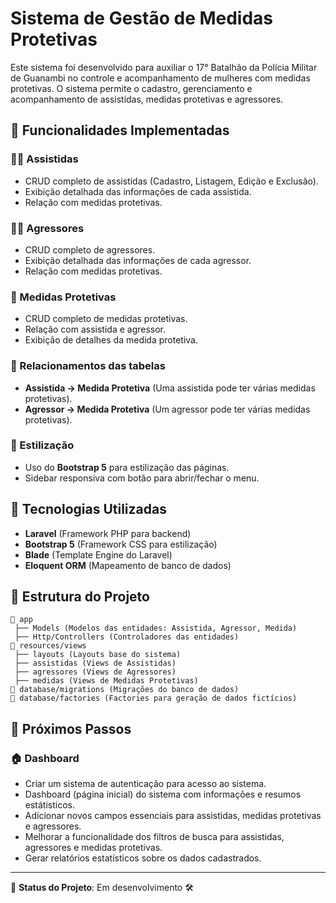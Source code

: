 # Sistema de Gestão de Medidas Protetivas

Este sistema foi desenvolvido para auxiliar o 17° Batalhão da Polícia Militar de Guanambi no controle e acompanhamento de mulheres com medidas protetivas. O sistema permite o cadastro, gerenciamento e acompanhamento de assistidas, medidas protetivas e agressores.

## 📌 Funcionalidades Implementadas
### 👩‍🦰 Assistidas
- CRUD completo de assistidas (Cadastro, Listagem, Edição e Exclusão).
- Exibição detalhada das informações de cada assistida.
- Relação com medidas protetivas.

### 👨‍⚖️ Agressores
- CRUD completo de agressores.
- Exibição detalhada das informações de cada agressor.
- Relação com medidas protetivas.

### 📜 Medidas Protetivas
- CRUD completo de medidas protetivas.
- Relação com assistida e agressor.
- Exibição de detalhes da medida protetiva.

### 🔄 Relacionamentos das tabelas
- **Assistida → Medida Protetiva** (Uma assistida pode ter várias medidas protetivas).
- **Agressor → Medida Protetiva** (Um agressor pode ter várias medidas protetivas).

### 🎨 Estilização
- Uso do **Bootstrap 5** para estilização das páginas.
- Sidebar responsiva com botão para abrir/fechar o menu.

## 🚀 Tecnologias Utilizadas
- **Laravel** (Framework PHP para backend)
- **Bootstrap 5** (Framework CSS para estilização)
- **Blade** (Template Engine do Laravel)
- **Eloquent ORM** (Mapeamento de banco de dados)

## 📂 Estrutura do Projeto
```
📁 app
 ├── Models (Modelos das entidades: Assistida, Agressor, Medida)
 ├── Http/Controllers (Controladores das entidades)
📁 resources/views
 ├── layouts (Layouts base do sistema)
 ├── assistidas (Views de Assistidas)
 ├── agressores (Views de Agressores)
 ├── medidas (Views de Medidas Protetivas)
📁 database/migrations (Migrações do banco de dados)
📁 database/factories (Factories para geração de dados fictícios)
```

## 📌 Próximos Passos
### 🏠 Dashboard
- Criar um sistema de autenticação para acesso ao sistema.
- Dashboard (página inicial) do sistema com informações e resumos estátisticos.
- Adicionar novos campos essenciais para assistidas, medidas protetivas e agressores.
- Melhorar a funcionalidade dos filtros de busca para assistidas, agressores e medidas protetivas.
- Gerar relatórios estatísticos sobre os dados cadastrados.

---
📌 **Status do Projeto**: Em desenvolvimento 🛠️
